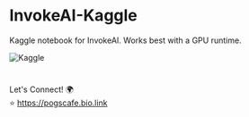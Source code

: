 # InvokeAI-Kaggle
Kaggle notebook for InvokeAI. Works best with a GPU runtime.  

<a href="https://www.kaggle.com/pogscafe/fooocus" target="_blank"><img align="left" alt="Kaggle" title="Open in Kaggle" src="https://kaggle.com/static/images/open-in-kaggle.svg" /></a>  


<br/>
  
#  

Let's Connect! 🌍  
⭐ https://pogscafe.bio.link
